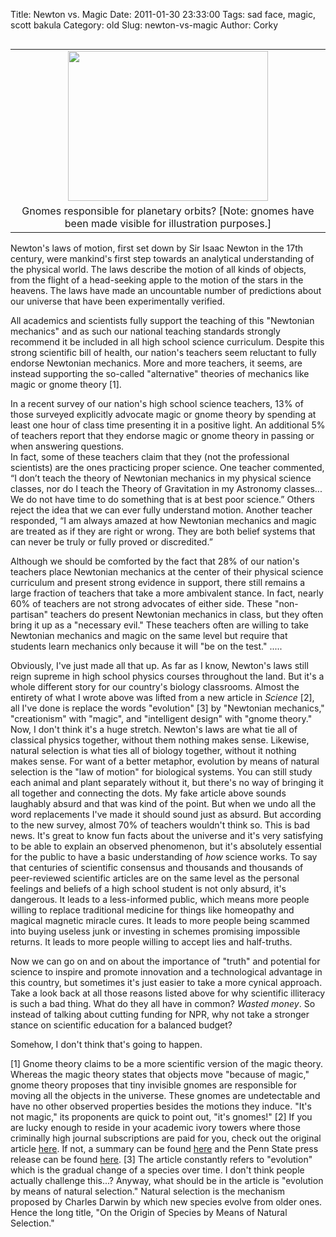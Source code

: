 Title: Newton vs. Magic
Date: 2011-01-30 23:33:00
Tags: sad face, magic, scott bakula
Category: old
Slug: newton-vs-magic
Author: Corky

<table cellpadding="0" cellspacing="0" class="tr-caption-container" style="float: left; margin-right: 1em; text-align: left;"><tbody><tr><td style="text-align: center;"><a href="http://3.bp.blogspot.com/_fa6AZDCsHnY/TUZXo7b7IdI/AAAAAAAAAJM/BMYAAAkV29k/s1600/gnomes.jpg" imageanchor="1" style="clear: left; margin-bottom: 1em; margin-left: auto; margin-right: auto;"><img border="0" height="240" src="http://3.bp.blogspot.com/_fa6AZDCsHnY/TUZXo7b7IdI/AAAAAAAAAJM/BMYAAAkV29k/s320/gnomes.jpg" width="320" /></a></td></tr><tr><td class="tr-caption" style="text-align: center;">Gnomes responsible for planetary orbits? [Note: gnomes
have been made visible for illustration purposes.]</td></tr></tbody></table>Newton's laws of motion, first set down by Sir Isaac Newton in the 17th century, were mankind's first step towards an analytical understanding of the physical world.  The laws describe the motion of all kinds of objects, from the flight of a head-seeking apple to the motion of the stars in the heavens.  The laws have made an uncountable number of predictions about our universe that have been experimentally verified. 

All academics and scientists fully support the teaching of this "Newtonian mechanics" and as such our national teaching standards strongly recommend it be included in all high school science curriculum.  Despite this strong scientific bill of health, our nation's teachers seem reluctant to fully endorse Newtonian mechanics.  More and more teachers, it seems, are instead supporting the so-called "alternative" theories of mechanics like magic or gnome theory [1].
<div></div><div>In a recent survey of our nation's high school science teachers, 13% of those surveyed explicitly advocate magic or gnome theory by spending at least one hour of class time presenting it in a positive light.  An additional 5% of teachers report that they endorse magic or gnome theory in passing or when answering questions. 

</div><div></div><div>In fact, some of these teachers claim<span class="Apple-style-span" style="font-family: inherit;"> that they (not the professional scientists) are the ones practicing proper science.  One teacher commented, “I don’t teach the theory of Newtonian mechanics in my physical science classes, nor do I teach the Theory of Gravitation in my Astronomy classes... We do not have time to do something that is at best poor science.”  Others reject the idea that we can ever fully understand motion.  Another teacher responded, “I am always amazed at how Newtonian mechanics and magic are treated as if they are right or wrong. They are both belief systems that can never be truly or fully proved or discredited.”

Although we should be comforted by the fact that 28% of our nation's teachers place Newtonian mechanics at the center of their physical science curriculum and present strong evidence in support, there still remains a large fraction of teachers that take a more </span>ambivalent<span class="Apple-style-span" style="font-family: inherit;"> stance.  In fact, nearly 60% of teachers are not strong advocates of either side.  These "non-partisan" teachers do present Newtonian mechanics in class, but they often bring it up as a "necessary evil."  These teachers often are willing to take Newtonian mechanics and magic on the same level but require that students learn mechanics only because it will "be on the test."</span>
<span class="Apple-style-span" style="font-family: inherit;">
</span>
<span class="Apple-style-span" style="font-family: inherit;">.....</span>

<span class="Apple-style-span" style="font-family: inherit;">Obviously, I've just made all that up.  As far as I know, Newton's laws still reign supreme in high school physics courses throughout the land.  But it's a whole different story for our country's biology classrooms.  Almost the entirety of what I wrote above was lifted from a new article in <i>Science </i>[2], all I've done is replace the words "evolution" [3] by "Newtonian mechanics," "creationism" with "magic", and "intelligent design" with "gnome theory." </span>
<span class="Apple-style-span" style="font-family: inherit;">
</span>
<span class="Apple-style-span" style="font-family: inherit;">Now, I don't think it's a huge stretch.  Newton's laws are what tie all of classical physics together, without them nothing makes sense.  Likewise, natural selection is what ties all of biology together, without it nothing makes sense.  For want of a better metaphor, evolution by means of natural selection is the "law of motion" for biological systems.  You can still study each animal and plant separately without it, but there's no way of bringing it all together and connecting the dots.</span>
<span class="Apple-style-span" style="font-family: inherit;">
</span>
<span class="Apple-style-span" style="font-family: inherit;">My fake article above sounds laughably absurd and that was kind of the point.  But when we undo all the word replacements I've made it should sound just as absurd.  But according to the new survey, almost 70% of teachers wouldn't think so.        </span>
<span class="Apple-style-span" style="font-family: inherit;">
</span>
<span class="Apple-style-span" style="font-family: inherit;">This is bad news.  It's great to know fun facts about the universe and it's very satisfying to be able to explain an observed phenomenon, but it's absolutely essential for the public to have a basic understanding of <i>how</i> science works.  </span>To say that centuries of scientific consensus and thousands and thousands of peer-reviewed scientific articles are on the same level as the personal feelings and beliefs of a high school student is not only absurd, it's dangerous.  It leads to a less-informed public, which means more people willing to replace traditional medicine for things like homeopathy and magical magnetic miracle cures.  It leads to more people being scammed into buying useless junk or investing in schemes promising impossible returns.  It leads to more people willing to accept lies and half-truths. 

Now we can go on and on about the importance of "truth" and potential for science to inspire and promote innovation and a technological advantage in this country, but sometimes it's just easier to take a more cynical approach.  Take a look back at all those reasons listed above for why scientific illiteracy is such a bad thing.  What do they all have in common?  <i>Wasted money</i>.  So instead of talking about cutting funding for NPR, why not take a stronger stance on scientific education for a balanced budget?

Somehow, I don't think that's going to happen.


<span class="Apple-style-span" style="font-family: inherit;"> [1]  Gnome theory claims to be a more scientific version of the magic theory.  Whereas the magic theory states that objects move "because of magic," gnome theory proposes that tiny invisible gnomes are responsible for moving all the objects in the universe.  These gnomes are undetectable and have no other observed properties besides the motions they induce.  "It's not magic," its proponents are quick to point out, "it's gnomes!"  </span>
<span class="Apple-style-span" style="font-family: inherit;">
</span>
<span class="Apple-style-span" style="font-family: inherit;">[2]  If you are lucky enough to reside in your academic ivory towers where those criminally high journal subscriptions are paid for you, check out the original article <a href="http://www.sciencemag.org/content/331/6016/404.full.pdf">here</a>.  If not, a summary can be found <a href="http://voices.washingtonpost.com/answer-sheet/science/study-most-high-school-biology.html">here</a> and the Penn State press release can be found <a href="http://live.psu.edu/story/51023">here</a>. </span>
<span class="Apple-style-span" style="font-family: inherit;">
</span>
<span class="Apple-style-span" style="font-family: inherit;">[3]  The article constantly refers to "evolution" which is the gradual change of a species over time.  I don't think people actually challenge this...?  Anyway, what should be in the article is "evolution by means of natural selection."  Natural selection is the mechanism proposed by Charles Darwin by which new species evolve from older ones.  Hence the long title, "On the Origin of Species by Means of Natural Selection." </span></div>
